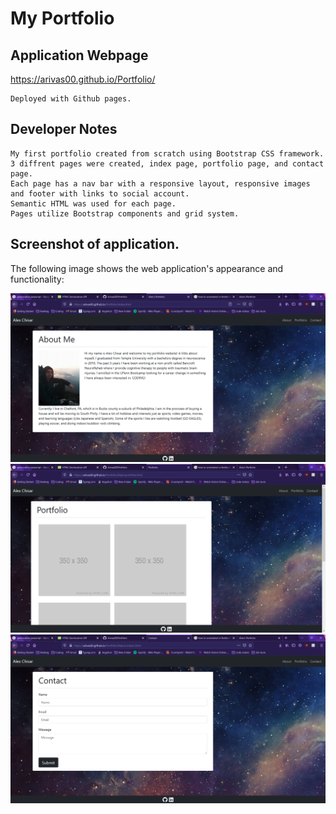 # My Portfolio

## Application Webpage

https://arivas00.github.io/Portfolio/

```
Deployed with Github pages.

```

## Developer Notes

```
My first portfolio created from scratch using Bootstrap CSS framework.
3 diffrent pages were created, index page, portfolio page, and contact page.
Each page has a nav bar with a responsive layout, responsive images and footer with links to social account.
Semantic HTML was used for each page.
Pages utilize Bootstrap components and grid system.  

```


## Screenshot of application.

The following image shows the web application's appearance and functionality:

![Screenshot](./Assets/Images/index.png)
![Screenshot](./Assets/Images/portfolio.png)
![Screenshot](./Assets/Images/contact.png)

